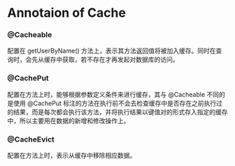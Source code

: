 # Annotaion of Cache

### @Cacheable

配置在 getUserByName\(\) 方法上，表示其方法返回值将被加入缓存。同时在查询时，会先从缓存中获取，若不存在才再发起对数据库的访问。

### @CachePut

配置在方法上时，能够根据参数定义条件来进行缓存，其与 @Cacheable 不同的是使用 @CachePut  标注的方法在执行前不会去检查缓存中是否存在之前执行过的结果，而是每次都会执行该方法，并将执行结果以键值对的形式存入指定的缓存中，所以主要用在数据的新增和修改操作上。

### @CacheEvict

配置在方法上时，表示从缓存中移除相应数据。



